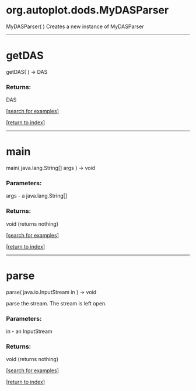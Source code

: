 # org.autoplot.dods.MyDASParser
MyDASParser( )
Creates a new instance of MyDASParser

***
<a name="getDAS"></a>
# getDAS
getDAS(  ) &rarr; DAS



### Returns:
DAS


<a href="https://github.com/autoplot/dev/search?q=getDAS&unscoped_q=getDAS">[search for examples]</a>

<a href="https://github.com/autoplot/documentation/blob/master/javadoc/index-all.md">[return to index]</a>

***
<a name="main"></a>
# main
main( java.lang.String[] args ) &rarr; void



### Parameters:
args - a java.lang.String[]

### Returns:
void (returns nothing)


<a href="https://github.com/autoplot/dev/search?q=main&unscoped_q=main">[search for examples]</a>

<a href="https://github.com/autoplot/documentation/blob/master/javadoc/index-all.md">[return to index]</a>

***
<a name="parse"></a>
# parse
parse( java.io.InputStream in ) &rarr; void

parse the stream.  The stream is left open.

### Parameters:
in - an InputStream

### Returns:
void (returns nothing)


<a href="https://github.com/autoplot/dev/search?q=parse&unscoped_q=parse">[search for examples]</a>

<a href="https://github.com/autoplot/documentation/blob/master/javadoc/index-all.md">[return to index]</a>

